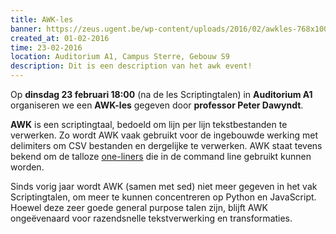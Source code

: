 ```yaml
---
title: AWK-les
banner: https://zeus.ugent.be/wp-content/uploads/2016/02/awkles-768x1007.jpg
created_at: 01-02-2016
time: 23-02-2016
location: Auditorium A1, Campus Sterre, Gebouw S9
description: Dit is een description van het awk event!
---
```


Op **dinsdag 23 februari 18:00** (na de les Scriptingtalen) in **Auditorium A1** organiseren we een **AWK-les** gegeven door **professor Peter Dawyndt**.

**AWK** is een scriptingtaal, bedoeld om lijn per lijn tekstbestanden te verwerken. Zo wordt AWK vaak gebruikt voor de ingebouwde werking met delimiters om CSV bestanden en dergelijke te verwerken. AWK staat tevens bekend om de talloze [one-liners](http://www.pement.org/awk/awk1line.txt) die in de command line gebruikt kunnen worden.

Sinds vorig jaar wordt AWK (samen met sed) niet meer gegeven in het vak Scriptingtalen, om meer te kunnen concentreren op Python en JavaScript. Hoewel deze zeer goede general purpose talen zijn, blijft AWK ongeëvenaard voor razendsnelle tekstverwerking en transformaties.
